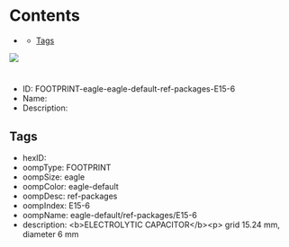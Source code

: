 



Contents
========

* [](#)
	* [Tags](#tags)
  
![][im]
# 

- ID: FOOTPRINT-eagle-eagle-default-ref-packages-E15-6
- Name: 
- Description: 

## Tags

- hexID: 
- oompType: FOOTPRINT
- oompSize: eagle
- oompColor: eagle-default
- oompDesc: ref-packages
- oompIndex: E15-6
- oompName: eagle-default/ref-packages/E15-6
- description: &lt;b&gt;ELECTROLYTIC CAPACITOR&lt;/b&gt;&lt;p&gt;&#xD;
grid 15.24 mm, diameter 6 mm



[im]: image.png
